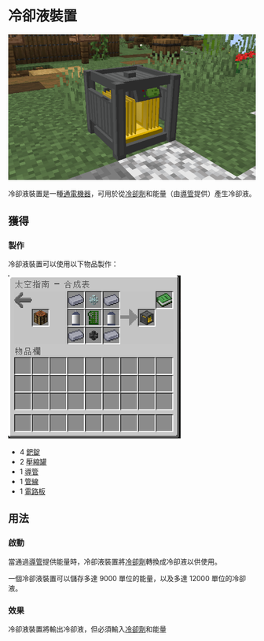 # 冷卻液裝置

![](<../.gitbook/assets/image (216).png>)

冷卻液裝置是一種[通電機器](../space/energy-systems.md)，可用於從[冷卻劑](coolant-cell.md)和能量（由[導管](Conduit.md)提供）產生冷卻液。

## 獲得

### 製作

冷卻液裝置可以使用以下物品製作：

![](<../.gitbook/assets/image (214).png>)

* 4 [鈀錠](palladium-ingot.md)
* 2 [壓縮罐](compressed-tank.md)
* 1 [導管](Conduit.md)
* 1 [管線](Pipe.md)
* 1 [電路板](circuit-board.md)

## 用法

### 啟動

當通過[導管](Conduit.md)提供能量時，冷卻液裝置將[冷卻劑](coolant-cell.md)轉換成冷卻液以供使用。

一個冷卻液裝置可以儲存多達 9000 單位的能量，以及多達 12000 單位的冷卻液。

### 效果

冷卻液裝置將輸出冷卻液，但必須輸入[冷卻劑](coolant-cell.md)和能量
